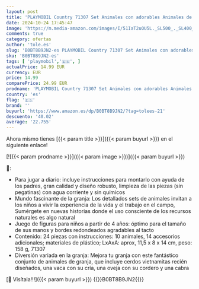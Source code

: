 ```yaml
---
layout: post
title: 'PLAYMOBIL Country 71307 Set Animales con adorables Animales de Granja como Vacas  Cabras  ovejas y Cerdos vietnamitas  Juguetes para niños a Partir de 4 años'
date: 2024-10-24 17:45:47
image: 'https://m.media-amazon.com/images/I/51IaT2uOU5L._SL500_._SL400_.jpg'
comments: true
category: ofertas
author: 'tole.es'
slug: 'B0BT8B9JN2-es PLAYMOBIL Country 71307 Set Animales con adorables...'
sku: 'B0BT8B9JN2-es'
tags: [ 'playmobil','🇪🇸', ]
actualPrice: 14.99 EUR
currency: EUR
price: 14.99
comparePrice: 24.99 EUR
prodname: 'PLAYMOBIL Country 71307 Set Animales con adorables Animales de Granja como Vacas  Cabras  ovejas y Cerdos vietnamitas  Juguetes para niños a Partir de 4 años'
country: 'es'
flag: '🇪🇸'
brand: ''
buyurl: 'https://www.amazon.es/dp/B0BT8B9JN2/?tag=tolees-21'
descuento: '40.02'
average: '22.755'
---
```


Ahora mismo tienes [{{< param title >}}]({{< param buyurl >}}) en el siguiente enlace!

[![{{< param prodname >}}]({{< param image >}})]({{< param buyurl >}})

🔎:

- Para jugar a diario: incluye instrucciones para montarlo con ayuda de los padres, gran calidad y diseño robusto, limpieza de las piezas (sin pegatinas) con agua corriente y sin químicos
- Mundo fascinante de la granja: Los detallados sets de animales invitan a los niños a vivir la experiencia de la vida y el trabajo en el campo, Sumérgete en nuevas historias donde el uso consciente de los recursos naturales es algo natural
- Juego de figuras para niños a partir de 4 años: óptimo para el tamaño de sus manos y bordes redondeados agradables al tacto
- Contenido: 24 piezas con instrucciones: 10 animales, 14 accesorios adicionales; materiales de plástico; LxAxA: aprox, 11,5 x 8 x 14 cm, peso: 158 g, 71307
- Diversión variada en la granja: Mejora tu granja con este fantástico conjunto de animales de granja, que incluye cerdos vietnamitas recién diseñados, una vaca con su cría, una oveja con su cordero y una cabra

[🛒 Visítala!!!]({{< param buyurl >}})
{{<world>}}B0BT8B9JN2{{</world>}}
